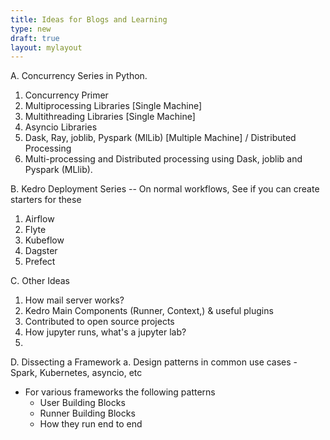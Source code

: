 ```yaml
---
title: Ideas for Blogs and Learning
type: new
draft: true
layout: mylayout
---
```



A. Concurrency Series in Python.
1. Concurrency Primer
2. Multiprocessing Libraries [Single Machine]
3. Multithreading Libraries  [Single Machine]
4. Asyncio Libraries
5. Dask, Ray, joblib, Pyspark (MlLib) [Multiple Machine] / Distributed Processing
6. Multi-processing and Distributed processing using Dask, joblib and Pyspark
(MLlib).

B. Kedro Deployment Series -- On normal workflows, See if you can create starters for these
1. Airflow
2. Flyte
3. Kubeflow
4. Dagster
5. Prefect


C. Other Ideas
1. How mail server works?
2. Kedro Main Components (Runner, Context,) & useful plugins
3. Contributed to open source projects	
4. How jupyter runs, what's a jupyter lab?
5. 


D. Dissecting a Framework
  a. 	Design patterns in common use cases - Spark, Kubernetes, asyncio, etc
  - For various frameworks the following patterns
      -  User Building Blocks
      -  Runner Building Blocks
      -  How they run end to end
  
